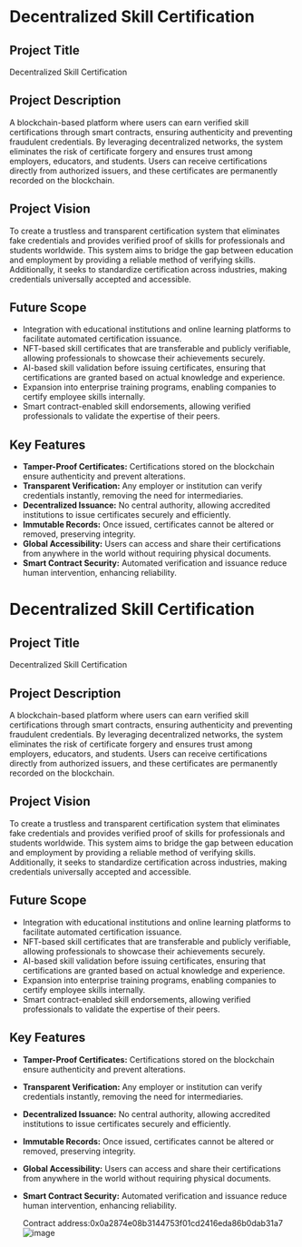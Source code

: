 # Decentralized Skill Certification

## Project Title
Decentralized Skill Certification

## Project Description
A blockchain-based platform where users can earn verified skill certifications through smart contracts, ensuring authenticity and preventing fraudulent credentials. By leveraging decentralized networks, the system eliminates the risk of certificate forgery and ensures trust among employers, educators, and students. Users can receive certifications directly from authorized issuers, and these certificates are permanently recorded on the blockchain.

## Project Vision
To create a trustless and transparent certification system that eliminates fake credentials and provides verified proof of skills for professionals and students worldwide. This system aims to bridge the gap between education and employment by providing a reliable method of verifying skills. Additionally, it seeks to standardize certification across industries, making credentials universally accepted and accessible.

## Future Scope
- Integration with educational institutions and online learning platforms to facilitate automated certification issuance.
- NFT-based skill certificates that are transferable and publicly verifiable, allowing professionals to showcase their achievements securely.
- AI-based skill validation before issuing certificates, ensuring that certifications are granted based on actual knowledge and experience.
- Expansion into enterprise training programs, enabling companies to certify employee skills internally.
- Smart contract-enabled skill endorsements, allowing verified professionals to validate the expertise of their peers.

## Key Features
- **Tamper-Proof Certificates:** Certifications stored on the blockchain ensure authenticity and prevent alterations.
- **Transparent Verification:** Any employer or institution can verify credentials instantly, removing the need for intermediaries.
- **Decentralized Issuance:** No central authority, allowing accredited institutions to issue certificates securely and efficiently.
- **Immutable Records:** Once issued, certificates cannot be altered or removed, preserving integrity.
- **Global Accessibility:** Users can access and share their certifications from anywhere in the world without requiring physical documents.
- **Smart Contract Security:** Automated verification and issuance reduce human intervention, enhancing reliability.

# Decentralized Skill Certification

## Project Title
Decentralized Skill Certification

## Project Description
A blockchain-based platform where users can earn verified skill certifications through smart contracts, ensuring authenticity and preventing fraudulent credentials. By leveraging decentralized networks, the system eliminates the risk of certificate forgery and ensures trust among employers, educators, and students. Users can receive certifications directly from authorized issuers, and these certificates are permanently recorded on the blockchain.

## Project Vision
To create a trustless and transparent certification system that eliminates fake credentials and provides verified proof of skills for professionals and students worldwide. This system aims to bridge the gap between education and employment by providing a reliable method of verifying skills. Additionally, it seeks to standardize certification across industries, making credentials universally accepted and accessible.

## Future Scope
- Integration with educational institutions and online learning platforms to facilitate automated certification issuance.
- NFT-based skill certificates that are transferable and publicly verifiable, allowing professionals to showcase their achievements securely.
- AI-based skill validation before issuing certificates, ensuring that certifications are granted based on actual knowledge and experience.
- Expansion into enterprise training programs, enabling companies to certify employee skills internally.
- Smart contract-enabled skill endorsements, allowing verified professionals to validate the expertise of their peers.

## Key Features
- **Tamper-Proof Certificates:** Certifications stored on the blockchain ensure authenticity and prevent alterations.
- **Transparent Verification:** Any employer or institution can verify credentials instantly, removing the need for intermediaries.
- **Decentralized Issuance:** No central authority, allowing accredited institutions to issue certificates securely and efficiently.
- **Immutable Records:** Once issued, certificates cannot be altered or removed, preserving integrity.
- **Global Accessibility:** Users can access and share their certifications from anywhere in the world without requiring physical documents.
- **Smart Contract Security:** Automated verification and issuance reduce human intervention, enhancing reliability.

  Contract address:0x0a2874e08b3144753f01cd2416eda86b0dab31a7
  ![image](https://github.com/user-attachments/assets/dfb74974-5c11-4a62-802c-809a64f2b61b)


